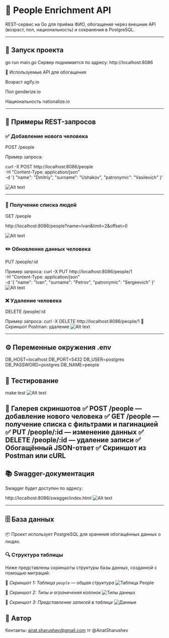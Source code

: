 # 👤 People Enrichment API

REST-сервис на Go для приёма ФИО, обогащения через внешние API (возраст, пол, национальность) и сохранения в PostgreSQL.

---

## 🚀 Запуск проекта


go run main.go
Сервер поднимается по адресу: http://localhost:8086

🧩 Используемые API для обогащения



Возраст	agify.io

Пол	genderize.io

Национальность	nationalize.io

---
## 🧪 Примеры REST-запросов 

### ✅ Добавление нового человека
POST /people

Пример запроса:

curl -X POST http://localhost:8086/people \
  -H "Content-Type: application/json" \
  -d '{
    "name": "Dmitriy",
    "surname": "Ushakov",
    "patronymic": "Vasilevich"
  }'


![Alt text](image.png)

---
### 📄 Получение списка людей
GET /people

http://localhost:8086/people?name=Ivan&limit=2&offset=0

![Alt text](image-2.png)

### ✏️ Обновление данных человека
PUT /people/:id

Пример запроса:
curl -X PUT http://localhost:8086/people/1 \
  -H "Content-Type: application/json" \
  -d '{
    "name": "Ivan",
    "surname": "Petrov",
    "patronymic": "Sergeevich"
  }'
![Alt text](image-3.png)

### ❌ Удаление человека
DELETE /people/:id

Пример запроса:
curl -X DELETE http://localhost:8086/people/1
📸 Скриншот Postman: удаление
![Alt text](image-4.png)

---
## ⚙️ Переменные окружения .env



DB_HOST=localhost
DB_PORT=5432
DB_USER=postgres
DB_PASSWORD=postgres
DB_NAME=people

## 🧪 Тестирование

make test
![Alt text](image-13.png)

📸 Галерея скриншотов 
✅ POST /people — добавление нового человека
✅ GET /people — получение списка с фильтрами и пагинацией
✅ PUT /people/:id — изменение данных
✅ DELETE /people/:id — удаление записи
✅ Обогащённый JSON-ответ
✅ Скриншот из Postman или cURL
---
## 📚 Swagger-документация
Swagger будет доступен по адресу:


http://localhost:8086/swagger/index.html
![Alt text](image-6.png)

---

## 🗄️ База данных

📦 Проект использует PostgreSQL для хранения обогащённых данных о людях.

### 🔍 Структура таблицы

Ниже представлены скриншоты структуры базы данных, созданной с помощью миграций:

📸 _Скриншот 1: Таблица `people` — общая структура_
![Таблица People](image-10.png)

📸 _Скриншот 2: Типы и ограничения колонок_
![Типы данных](image-11.png)

📸 _Скриншот 3: Представление записей в таблице_
![Данные](image-12.png)


## 📌 Автор

Контакты: airat.sharushev@gmail.com
тг @AiratSharushev